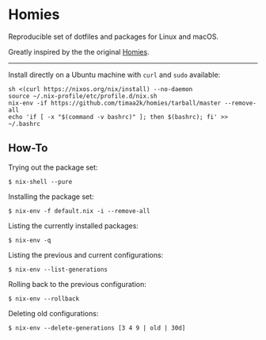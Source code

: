 # Homies

Reproducible set of dotfiles and packages for Linux and macOS.

Greatly inspired by the the original [Homies][repo].

[repo]: https://github.com/nmattia/homies

---

Install directly on a Ubuntu machine with `curl` and `sudo` available:

``` shell
sh <(curl https://nixos.org/nix/install) --no-daemon
source ~/.nix-profile/etc/profile.d/nix.sh
nix-env -if https://github.com/timaa2k/homies/tarball/master --remove-all
echo 'if [ -x "$(command -v bashrc)" ]; then $(bashrc); fi' >> ~/.bashrc
```

## How-To

Trying out the package set:

``` shell
$ nix-shell --pure
```

Installing the package set:

``` shell
$ nix-env -f default.nix -i --remove-all
```

Listing the currently installed packages:

``` shell
$ nix-env -q
```

Listing the previous and current configurations:

``` shell
$ nix-env --list-generations
```

Rolling back to the previous configuration:

``` shell
$ nix-env --rollback
```

Deleting old configurations:

``` shell
$ nix-env --delete-generations [3 4 9 | old | 30d]
